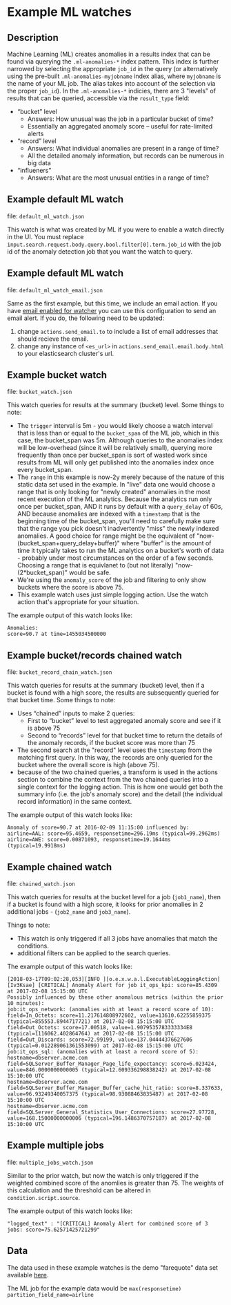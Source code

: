 # Example ML watches

## Description

Machine Learning (ML) creates anomalies in a results index that can be found via querying the `.ml-anomalies-*` index pattern. This index is further narrowed by selecting the appropriate `job_id` in the query (or alternatively using the pre-built `.ml-anomalies-myjobname` index alias, where `myjobname` is the name of your ML job. The alias takes into account of the selection via the proper `job_id`). In the `.ml-anomalies-*` indicies, there are 3 "levels" of results that can be queried, accessible via the `result_type` field:

* “bucket” level
	* Answers: How unusual was the job in a particular bucket of time?
	* Essentially an aggregated anomaly score – useful for rate-limited alerts
* “record” level
	* Answers: What individual anomalies are present in a range of time?
	* All the detailed anomaly information, but records can be numerous in big data
* “influeners”
	* Answers: What are the most unusual entities in a range of time?

## Example default ML watch

file: `default_ml_watch.json`

This watch is what was created by ML if you were to enable a watch directly in the UI. You must replace  `input.search.request.body.query.bool.filter[0].term.job_id` with the job id of the anomaly detection job that you want the watch to query.


## Example default ML watch

file: `default_ml_watch_email.json`

Same as the first example, but this time, we include an email action. If you have [email enabled for watcher](https://www.elastic.co/guide/en/elasticsearch/reference/current/actions-email.html) you can use this configuration to send an email alert. If you do, the following need to be updated:
   1. change `actions.send_email.to` to include a list of email addresses that should recieve the email.
   2. change any instance of `<es_url>` in `actions.send_email.email.body.html` to your elasticsearch cluster's url.


## Example bucket watch

file:  `bucket_watch.json`

This watch queries for results at the summary (bucket) level. Some things to note: 


* The `trigger` interval is 5m - you would likely choose a watch interval that is less than or equal to the `bucket_span` of the ML job, which in this case, the bucket_span was 5m. Although queries to the anomalies index will be low-overhead (since it will be relatively small), querying more frequently than once per bucket_span is sort of wasted work since results from ML will only get published into the anomalies index once every bucket_span.
* The `range` in this example is now-2y merely because of the nature of this static data set used in the example. In "live" data one would choose a range that is only looking for "newly created" anomalies in the most recent execution of the ML analytics. Because the analytics run only once per bucket_span, AND it runs by default with a `query_delay` of 60s, AND because anomalies are indexed with a `timestamp` that is the beginning time of the bucket_span,  you'll need to carefully make sure that the range you pick doesn't inadvertently "miss" the newly indexed anomalies. A good choice for range might be the equivalent of "now-(bucket_span+query_delay+buffer)" where "buffer" is the amount of time it typically takes to run the ML analytics on a bucket's worth of data - probably under most circumstances on the order of a few seconds. Choosing a range that is equivlanet to (but not literally) "now-(2*bucket_span)" would be safe.
* We're using the `anomaly_score` of the job and filtering to only show buckets where the score is above 75.
* This example watch uses just simple logging action. Use the watch action that's appropriate for your situation.

The example output of this watch looks like:

```
Anomalies:
score=90.7 at time=1455034500000
```

## Example bucket/records chained watch

file: `bucket_record_chain_watch.json`

This watch queries for results at the summary (bucket) level, then if a bucket is found with a high score, the results are subsequently queried for that bucket time. Some things to note: 


* Uses “chained” inputs to make 2 queries:
	* First to “bucket” level to test aggregated anomaly score and see if it is above 75
	* Second to “records” level for that bucket time to return the details of the anomaly records, if the bucket score was more than 75
* The second search at the "record" level uses the `timestamp` from the matching first query. In this way, the records are only queried for the bucket where the overall score is high (above 75).
* because of the two chained queries, a transform is used in the actions section to combine the context from the two chained queries into a single context for the logging action. This is how one would get both the summary info (i.e. the job's anomaly score) and the detail (the individual record information) in the same context.


The example output of this watch looks like:

```
Anomaly of score=90.7 at 2016-02-09 11:15:00 influenced by:
airline=AAL: score=95.4659, responsetime=296.19ms (typical=99.2962ms)
airline=AWE: score=0.00871093, responsetime=19.1644ms (typical=19.9918ms)
```

## Example chained watch

file: `chained_watch.json`

This watch queries for results at the bucket level for a job (`job1_name`), then if a bucket is found with a high score, it looks for prior anomalies in 2 additional jobs - (`job2_name` and `job3_name`). 

Things to note:

* This watch is only triggered if all 3 jobs have anomalies that match the conditions.
* additional filters can be applied to the search queries.

The example output of this watch looks like:

```
[2018-03-17T09:02:28,053][INFO ][o.e.x.w.a.l.ExecutableLoggingAction] [Iv3Ksae] [CRITICAL] Anomaly Alert for job it_ops_kpi: score=85.4309 at 2017-02-08 15:15:00 UTC
Possibly influenced by these other anomalous metrics (within the prior 10 minutes):
job:it_ops_network: (anomalies with at least a record score of 10):
field=In_Octets: score=11.217614808972602, value=13610.62255859375 (typical=855553.8944717721) at 2017-02-08 15:15:00 UTC
field=Out_Octets: score=17.00518, value=1.9079535783333334E8 (typical=1116062.402864764) at 2017-02-08 15:15:00 UTC
field=Out_Discards: score=72.99199, value=137.04444376627606 (typical=0.012289061361553099) at 2017-02-08 15:15:00 UTC
job:it_ops_sql: (anomalies with at least a record score of 5):
hostname=dbserver.acme.com field=SQLServer_Buffer_Manager_Page_life_expectancy: score=6.023424, value=846.0000000000005 (typical=12.609336298838242) at 2017-02-08 15:10:00 UTC
hostname=dbserver.acme.com field=SQLServer_Buffer_Manager_Buffer_cache_hit_ratio: score=8.337633, value=96.93249340057375 (typical=98.93088463835487) at 2017-02-08 15:10:00 UTC
hostname=dbserver.acme.com field=SQLServer_General_Statistics_User_Connections: score=27.97728, value=168.15000000000006 (typical=196.1486370757187) at 2017-02-08 15:10:00 UTC
```


## Example multiple jobs

file: `multiple_jobs_watch.json`

Similar to the prior watch, but now the watch is only triggered if the weighted combined score of the anomlies is greater than 75. The weights of this calculation and the threshold can be altered in `condition.script.source`.

The example output of this watch looks like:

```
"logged_text" : "[CRITICAL] Anomaly Alert for combined score of 3 jobs: score=75.62571425721299"
```

## Data 

The data used in these example watches is the demo "farequote" data set available [here](https://s3.amazonaws.com/prelert_demo/farequote_to_ES_sample.tar.gz).

The ML job for the example data would be `max(responsetime) partition_field_name=airline`